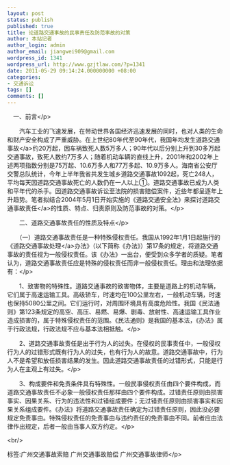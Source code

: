 ```yaml
---
layout: post
status: publish
published: true
title: 论道路交通事故的民事责任及防范事故的对策
author: 本站记者
author_login: admin
author_email: jiangwei909@gmail.com
wordpress_id: 1341
wordpress_url: http://www.gzjtlaw.com/?p=1341
date: 2011-05-29 09:14:24.000000000 +08:00
categories:
- 交通诉讼
tags: []
comments: []
---
```

<p><p>　一、前言<&#47;p><p>　　汽车工业的飞速发展，在带动世界各国经济迅速发展的同时，也对人类的生命和财产安全构成了严重威胁。在上世纪80年代至90年代，我国年均发生道路<a>交通事故<&#47;a>约20万起，因车祸致死人数5万多人；90年代以后分别上升到30多万起交通事故，致死人数约7万多人；随着机动车辆的直线上升，2001年和2002年上述两项指数分别是75万起、10.6万多人和77万多起、10.9万多人。海南省公安厅交警总队统计，今年上半年我省共发生城乡道路交通事故1092起，死亡248人，平均每天因道路交通事故死亡的人数仍在一人以上①。道路交通事故已成为人类和平年代的杀手。因道路交通事故诉讼至法院的损害赔偿案件，近些年都呈逐年上升趋势。笔者拟结合2004年5月1日开始实施的《道路交通安全法》来探讨道路<a>交通事故责任<&#47;a>的性质、特点、归责原则及防范事故的对策。<&#47;p><p>　　二、道路交通事故责任的性质及特点<&#47;p><p>　　（一）道路交通事故责任是一种特殊侵权责任。我国从1992年1月1日起施行的《道路<a>交通事故处理<&#47;a>办法》（以下简称《办法》）第17条的规定，将道路交通事故的责任视为一般侵权责任。该《办法》一出台，便受到众多学者的质疑。笔者认为，道路交通事故责任应是特殊的侵权责任而非一般侵权责任。理由和法理依据有：<&#47;p><p>　　1、致害物的特殊性。道路交通事故的致害物体，主要是道路上的机动车辆，它们属于高速运输工具。高级轿车，时速均在100公里左右，一般机动车辆，时速也保持5080公里之间。它们运行时，对周围环境具有高度危险性。我国《民法通则》第123条规定的高空、高压、易燃、易爆、剧毒、放射性、高速运输工具作业造成损害的，属于特殊侵权责任的范围。《民法通则》是我国的基本法，《办法》属于行政法规，行政法规不应与基本法相抵触。<&#47;p><p>　　2、道路交通事故责任是出于行为人的过失。在侵权的民事责任中，一般侵权行为人的过错形式既有行为人的过失，也有行为人的故意。道路交通事故中，行为人不是希望和放任损害结果的发生。因此道路交通事故责任的过错形式，只能是行为人在主观上有过失。<&#47;p><p>　　3、构成要件和免责条件具有特殊性。一般民事侵权责任由四个要件构成，而道路交通事故责任不必象一般侵权责任那样由四个要件构成。过错责任原则由损害事实、因果关系、行为的违法性和过错组成要件；无过错责任原则由损害事实和因果关系组成要件。《办法》将道路交通事故责任确定为过错责任原则，因此没必要规定免责事由。特殊侵权责任的免责事由与违约责任的免责事由不同。前者应由法律作出规定，后者一般由当事人双方约定。<&#47;p><br&#47;><p>标签:广州交通事故索赔 广州交通事故赔偿 广州交通事故律师<&#47;p>
